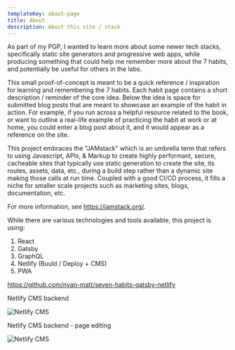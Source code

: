 ```yaml
---
templateKey: about-page
title: About
description: About this site / stack
---
```

As part of my PGP, I wanted to learn more about some newer tech stacks, specifically static site generators and progressive web apps, while producing something that could help me remember more about the 7 habits, and potentially be useful for others in the labs.

This small proof-of-concept is meant to be a quick reference / inspiration for learning and remembering the 7 habits. Each habit page contains a short description / reminder of the core idea. Below the idea is space for submitted blog posts that are meant to showcase an example of the habit in action. For example, if you run across a helpful resource related to the book, or want to outline a real-life example of practicing the habit at work or at home, you could enter a blog post about it, and it would appear as a reference on the site.

This project embraces the "JAMstack" which is an umbrella term that refers to using Javascript, APIs, & Markup to create highly performant, secure, cacheable sites that typically use static generation to create the site, its routes, assets, data, etc., during a build step rather than a dynamic site making those calls at run time. Coupled with a good CI/CD process, it fills a niche for smaller scale projects such as marketing sites, blogs, documentation, etc.

For more information, see https://jamstack.org/.

While there are various technologies and tools available, this project is using:

1. React
2. Gatsby 
3. GraphQL
4. Netlify (Buuld / Deploy + CMS) 
5. PWA 

https://github.com/nyan-matt/seven-habits-gatsby-netlify

Netlify CMS backend

![Netlify CMS](/img/screen-1.jpg "Netlify CMS")

Netlify CMS backend - page editing

![Netlify CMS](/img/screen-2.jpg "Netlify CMS Page Editing")
